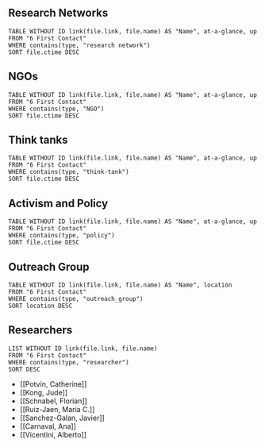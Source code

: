 
## Research Networks
```dataview
TABLE WITHOUT ID link(file.link, file.name) AS "Name", at-a-glance, up 
FROM "6 First Contact"
WHERE contains(type, "research network")
SORT file.ctime DESC
```

## NGOs
```dataview
TABLE WITHOUT ID link(file.link, file.name) AS "Name", at-a-glance, up
FROM "6 First Contact"
WHERE contains(type, "NGO")
SORT file.ctime DESC
```

## Think tanks
```dataview
TABLE WITHOUT ID link(file.link, file.name) AS "Name", at-a-glance, up
FROM "6 First Contact"
WHERE contains(type, "think-tank")
SORT file.ctime DESC
```

## Activism and Policy
```dataview
TABLE WITHOUT ID link(file.link, file.name) AS "Name", at-a-glance, up
FROM "6 First Contact"
WHERE contains(type, "policy")
SORT file.ctime DESC
```

## Outreach Group
```dataview
TABLE WITHOUT ID link(file.link, file.name) AS "Name", location
FROM "6 First Contact"
WHERE contains(type, "outreach_group")
SORT location DESC
```


## Researchers
```dataview
LIST WITHOUT ID link(file.link, file.name)
FROM "6 First Contact"
WHERE contains(type, "researcher")
SORT DESC
```
- [[Potvin, Catherine]]
- [[Kong, Jude]]
- [[Schnabel, Florian]]
- [[Ruiz-Jaen, Maria C.]]
- [[Sanchez-Galan, Javier]]
- [[Carnaval, Ana]]
- [[Vicentini, Alberto]]